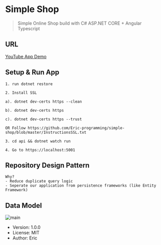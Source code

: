 # Simple Shop

> Simple Online Shop build with C# ASP.NET CORE + Angular Typescript

## URL

[YouTube App Demo](https://www.youtube.com/watch?v=p58TuHMb13c)

## Setup & Run App

```
1. run dotnet restore

2. Install SSL

a). dotnet dev-certs https --clean

b). dotnet dev-certs https

c). dotnet dev-certs https --trust

OR Follow https://github.com/Eric-programming/simple-shop/blob/master/InstructionsSSL.txt

3. cd api && dotnet watch run

4. Go to https://localhost:5001

```

## Repository Design Pattern

```
Why?
- Reduce duplicate query logic
- Seperate our application from persistence frameworks (like Entity Framework)
```

## Data Model

![main](https://user-images.githubusercontent.com/54079742/85233227-90ed1680-b3b9-11ea-9ae9-5bbed09d0a3d.PNG)

- Version: 1.0.0
- License: MIT
- Author: Eric
